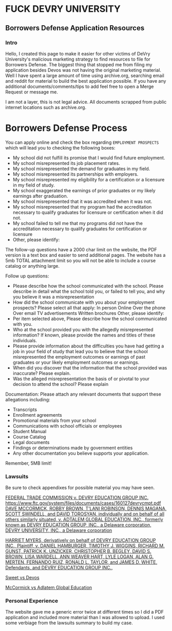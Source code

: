 # FUCK DEVRY UNIVERSITY
## Borrowers Defense Application Resources
### Intro
Hello, I created this page to make it easier for other victims of DeVry University's malicious marketing strategy to find resources to file for Borrowers Defense. The biggest thing that stopped me from filing my application besides Devos was not having the original marketing material. Well I have spent a large amount of time using archive.org, searching email and reddit for material to build the best application possible. If you have any additional documents/comments/tips to add feel free to open a Merge Request or message me.

I am not a layer, this is not legal advice. All documents scrapped from public internet locations such as archive.org.

# Borrowers Defense Process

You can apply online and check the box regarding `EMPLOYMENT PROSPECTS` which will lead you to checking the following boxes:
* My school did not fulfill its promise that I would find future employment.
* My school misrepresented its job placement rates.
* My school misrepresented the demand for graduates in my field.
* My school misrepresented its partnerships with employers.
* My school misrepresented my eligibility for a certification or a licensure in my field of study.
* My school exaggerated the earnings of prior graduates or my likely earnings after graduation.
* My school misrepresented that it was accredited when it was not.
* My school misrepresented that my program had the accreditation necessary to qualify graduates for licensure or certification when it did not.
* My school failed to tell me that my programs did not have the accreditation necessary to qualify graduates for certification or licensure
* Other, please identify:

The follow-up questions have a 2000 char limit on the website, the PDF version is a text box and easier to send additional pages. The website has a 5mb TOTAL attachment limit so you will not be able to include a course catalog or anything large.

Follow up questions:
* Please describe how the school communicated with the school. Please describe in detail what the school told you, or failed to tell you, and why you believe it was a misrepresentation
* How did the school communicate with you about your employment prospects? Please select all that apply:
  In person
  Online
  Over the phone
  Over email
  TV advertisements
  Written brochures
  Other, please identify:
* Per item selected above, Please describe how the school communicated with you.
* Who at the school provided you with the allegedly misrepresented information? If known, please provide the names and titles of these individuals.
* Please provide information about the difficulties you have had getting a job in your field of study that lead you to believe that the school misrepresented the employment outcomes or earnings of past graduates or your likely employment outcomes or earnings.
* When did you discover that the information that the school provided was inaccurate? Please explain.
* Was the alleged misrepresentation the basis of or pivotal to your decision to attend the school? Please explain


Documentation: Please attach any relevant documents that support these allegations including:
* Transcripts
* Enrollment agreements
* Promotional materials from your school
* Communications with school officials or employees
* Student Manual
* Course Catalog
* Legal documents
* Findings or determinations made by government entities
* Any other documentation you believe supports your application.

Remember, 5MB limit!

### Lawsuits
Be sure to check appendixes for possible material you may have seen.

[FEDERAL TRADE COMMISSION v. DEVRY EDUCATION GROUP INC. https://www.ftc.gov/system/files/documents/cases/160127devrycmpt.pdf
DAVE MCCORMICK, ROBBY BROWN, T’LANI ROBINSON, DENNIS MAGANA, SCOTT SWINDELL, and DAVID TOROSYAN, individually and on behalf of all others similarly situated,
v.
ADTALEM GLOBAL EDUCATION, INC., formerly known as DEVRY EDUCATION GROUP, INC., a Delaware corporation, DEVRY UNIVERSITY, INC., a Delaware
corporation](https://www.devryuniversitysettlement.com/home/400/DocumentHandler?docPath=/Documents/2020_05_11_McCormick_v_DeVry_TAC_updated.pdf)

[HARRIET MYERS, derivatively on behalf
of DEVRY EDUCATION GROUP INC.,
Plaintiff,
v.
DANIEL HAMBURGER, TIMOTHY J.
WIGGINS, RICHARD M. GUNST,
PATRICK K. UNZICKER,
CHRISTOPHER B. BEGLEY, DAVID S.
BROWN, LISA WARDELL, ANN
WEAVER HART, LYLE LOGAN, ALAN
G. MERTEN, FERNANDO RUIZ,
RONALD L. TAYLOR, and JAMES D.
WHITE,
Defendants,
and
DEVRY EDUCATION GROUP INC.,](https://www.courthousenews.com/wp-content/uploads/2017/01/devry.pdf)

[Sweet vs Devos](https://casetext.com/case/sweet-v-devos-2)

[McCormick vs Adlatem Global Education](https://www.devryuniversitysettlement.com/home/documents/)

### Personal Experience
The website gave me a generic error twice at different times so I did a PDF application and included more material than I was allowed to upload. I used some verbiage from the lawsuits summary to build my case. 